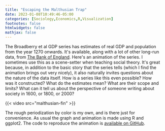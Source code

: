 ```yaml
---
title: "Escaping the Malthusian Trap"
date: 2023-01-08T10:49:46-05:00
categories: [Sociology,Economics,R,Visualization]
footnotes: false
htmlwidgets: false
mathjax: false
---
```



The Broadberry et al GDP series has estimates of real GDP and population from the year 1270 onwards. It's available, along with a lot of other long-run data, from [The Bank of England](https://www.bankofengland.co.uk/statistics/research-datasets). Here's an animation of the series. I sometimes use this as a scene-setter when teaching social theory. It's great because, in addition to the basic story that the series tells (which I find the animation brings out very nicely), it also naturally invites questions about the nature of the data itself. How is a series like this even possible? How was it constructed? What do the estimates mean? What are their scope and limits? What can it tell us about the perspective of someone writing about society in 1600, or 1800, or 2000? 

{{< video src="malthusian-fin" >}}

The rough periodization by color is my own, and is there just for convenience. As usual the graph and animation is made using R and ggplot2. The code to reproduce the animation is [available on GitHub](https://github.com/kjhealy/england_gdp_long). 

